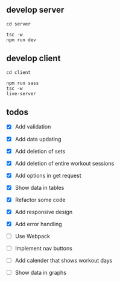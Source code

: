 ## develop server

```
cd server

tsc -w
npm run dev
```

## develop client

```
cd client

npm run sass
tsc -w
live-server
```

## todos

- [x] Add validation
- [x] Add data updating
- [x] Add deletion of sets
- [x] Add deletion of entire workout sessions
- [x] Add options in get request

- [x] Show data in tables
- [x] Refactor some code
- [x] Add responsive design
- [x] Add error handling
- [ ] Use Webpack
- [ ] Implement nav buttons
- [ ] Add calender that shows workout days
- [ ] Show data in graphs